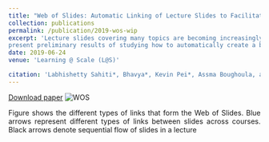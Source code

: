 ```yaml
---
title: "Web of Slides: Automatic Linking of Lecture Slides to Facilitate Navigation"
collection: publications
permalink: /publication/2019-wos-wip
excerpt: 'Lecture slides covering many topics are becoming increasingly available online, but they are scattered, making it a challenge for anyone to instantly access all slides relevant to a learning context. To address this challenge, we propose to create links between those scattered slides to form a Web of Slides (WOS). Using the sequential nature of slides, we
present preliminary results of studying how to automatically create a basic link based on similarity of slides as an initial step toward the vision of WOS. We also explore interesting future research directions using different link types and the unique features of slides.'
date: 2019-06-24
venue: 'Learning @ Scale (L@S)'

citation: 'Labhishetty Sahiti*, Bhavya*, Kevin Pei*, Assma Boughoula, and Chengxiang Zhai. "Web of Slides: Automatic Linking of Lecture Slides to Facilitate Navigation.", <i>In Proceedings of the Sixth (2019) ACM Conference on Learning@ Scale (L@S), </i> 2019.'
---
```



[Download paper](http://bhaavya.github.io/files/wos_wip.pdf)
![WOS](http://bhaavya.github.io/images/wos_wip.png)

<div style="text-align: justify"> Figure shows the different types of links that form the Web of Slides. Blue arrows represent different types of links between slides across courses. Black arrows denote sequential flow of slides in a lecture
</div>



